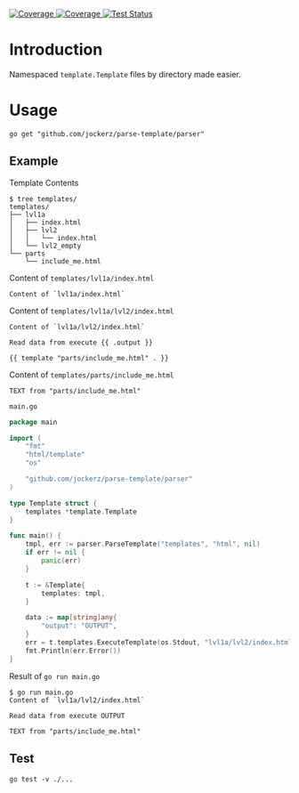 <p class="center">
  <a href="https://codecov.io/gh/jockerz/parse-template" target="_blank">
    <img src="https://img.shields.io/codecov/c/github/jockerz/parse-template?color=%2334D058" alt="Coverage">
  </a>
  <a href="https://goreportcard.com/report/github.com/jockerz/parse-template" target="_blank">
    <img src="https://goreportcard.com/badge/github.com/jockerz/parse-template" alt="Coverage">
  </a>
   <a href="https://github.com/jockerz/parse-template/actions">
    <img src='https://github.com/jockerz/parse-template/actions/workflows/go.yml/badge.svg' alt='Test Status' />
  </a>
</p>


# Introduction

Namespaced `template.Template` files by directory made easier.

# Usage

```
go get "github.com/jockerz/parse-template/parser"
```


## Example

Template Contents
```
$ tree templates/
templates/
├── lvl1a
│   ├── index.html
│   ├── lvl2
│   │   └── index.html
│   └── lvl2_empty
└── parts
    └── include_me.html
```

Content of `templates/lvl1a/index.html`
```
Content of `lvl1a/index.html`
```

Content of `templates/lvl1a/lvl2/index.html`
```
Content of `lvl1a/lvl2/index.html`

Read data from execute {{ .output }}

{{ template "parts/include_me.html" . }}
```

Content of `templates/parts/include_me.html`
```
TEXT from "parts/include_me.html"
```

`main.go`
```go
package main

import (
	"fmt"
	"html/template"
	"os"

	"github.com/jockerz/parse-template/parser"
)

type Template struct {
	templates *template.Template
}

func main() {
	tmpl, err := parser.ParseTemplate("templates", "html", nil)
	if err != nil {
		panic(err)
	}

	t := &Template{
		templates: tmpl,
	}

	data := map[string]any{
		"output": "OUTPUT",
	}
	err = t.templates.ExecuteTemplate(os.Stdout, "lvl1a/lvl2/index.html", data)
	fmt.Println(err.Error())
}
```

Result of `go run main.go`
```shell
$ go run main.go
Content of `lvl1a/lvl2/index.html`

Read data from execute OUTPUT

TEXT from "parts/include_me.html"

```

## Test

```
go test -v ./...
```
